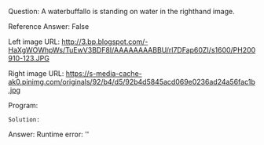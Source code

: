 Question: A waterbuffallo is standing on water in the righthand image.

Reference Answer: False

Left image URL: http://3.bp.blogspot.com/-HaXgWOWhpWs/TuEwV3BDF8I/AAAAAAAABBU/rl7DFap60ZI/s1600/PH200910-123.JPG

Right image URL: https://s-media-cache-ak0.pinimg.com/originals/92/b4/d5/92b4d5845acd069e0236ad24a56fac1b.jpg

Program:

```
Solution:
```
Answer: Runtime error: ''

